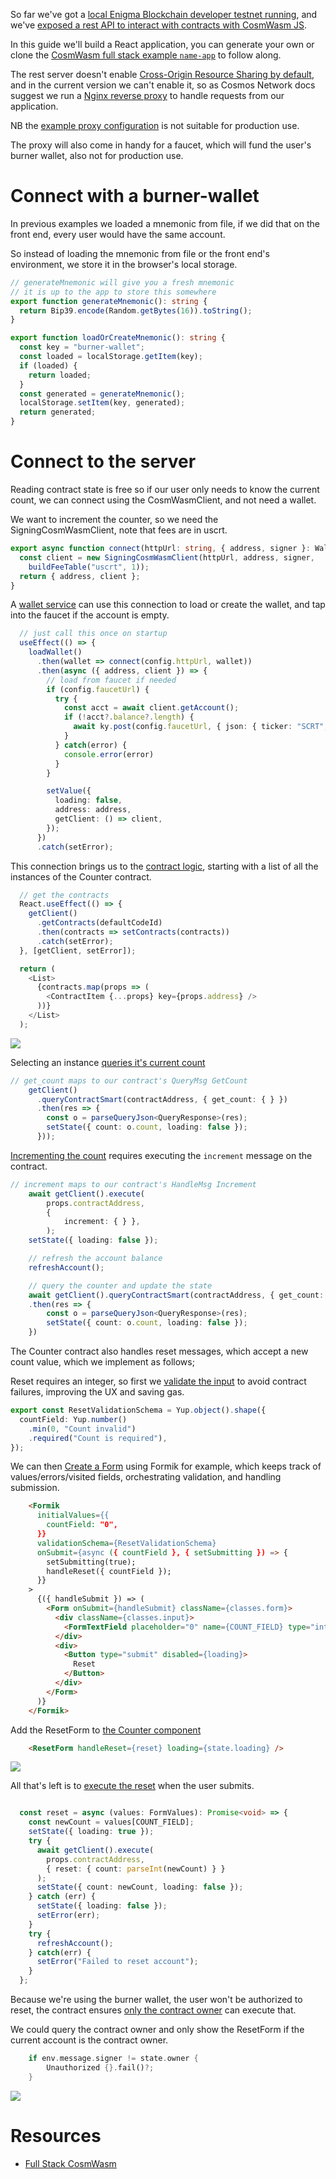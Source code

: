 So far we've got a [local Enigma Blockchain developer testnet running](README.md), and we've [exposed a rest API to interact with contracts with CosmWasm JS](cosmwasm-js.md).

In this guide we'll build a React application, you can generate your own or clone the [CosmWasm full stack example `name-app`](https://github.com/CosmWasm/name-app) to follow along.

The rest server doesn't enable [Cross-Origin Resource Sharing by default](https://docs.cosmos.network/master/interfaces/rest.html#cross-origin-resource-sharing-cors), and in the current version we can't enable it, so as Cosmos Network docs suggest we run a [Nginx reverse proxy](https://github.com/levackt/devx2/blob/cb9b9206a77f9deed4f16f7b4d5a614cb38c392d/docker-compose.yaml#L17) to handle requests from our application.

NB the [example proxy configuration](https://github.com/levackt/devx2/blob/cb9b9206a77f9deed4f16f7b4d5a614cb38c392d/config/nginx.conf#L38) is not suitable for production use.

The proxy will also come in handy for a faucet, which will fund the user's burner wallet, also not for production use.

# Connect with a burner-wallet

In previous examples we loaded a mnemonic from file, if we did that on the front end, every user would have the same account.

So instead of loading the mnemonic from file or the front end's environment, we store it in the browser's local storage.

```ts
// generateMnemonic will give you a fresh mnemonic
// it is up to the app to store this somewhere
export function generateMnemonic(): string {
  return Bip39.encode(Random.getBytes(16)).toString();
}

export function loadOrCreateMnemonic(): string {
  const key = "burner-wallet";
  const loaded = localStorage.getItem(key);
  if (loaded) {
    return loaded;
  }
  const generated = generateMnemonic();
  localStorage.setItem(key, generated);
  return generated;
}
```

# Connect to the server

Reading contract state is free so if our user only needs to know the current count, we can connect using the CosmWasmClient, and not need a wallet.

We want to increment the counter, so we need the SigningCosmWasmClient, note that fees are in uscrt.

```ts
export async function connect(httpUrl: string, { address, signer }: Wallet): Promise<ConnectResult> {
  const client = new SigningCosmWasmClient(httpUrl, address, signer,
    buildFeeTable("uscrt", 1));
  return { address, client };
}
```

A [wallet service](https://github.com/CosmWasm/name-app/blob/master/src/service/wallet.tsx) can use this connection to load or create the wallet, and tap into the faucet if the account is empty.

```ts
  // just call this once on startup
  useEffect(() => {
    loadWallet()
      .then(wallet => connect(config.httpUrl, wallet))
      .then(async ({ address, client }) => {
        // load from faucet if needed
        if (config.faucetUrl) {
          try {
            const acct = await client.getAccount();
            if (!acct?.balance?.length) {
              await ky.post(config.faucetUrl, { json: { ticker: "SCRT", address } });
            }
          } catch(error) {
            console.error(error)
          }
        }

        setValue({
          loading: false,
          address: address,
          getClient: () => client,
        });
      })
      .catch(setError);
```

This connection brings us to the [contract logic](https://github.com/CosmWasm/name-app/blob/master/src/components/ContractLogic/index.tsx), starting with a list of all the instances of the Counter contract.

```ts
  // get the contracts
  React.useEffect(() => {
    getClient()
      .getContracts(defaultCodeId)
      .then(contracts => setContracts(contracts))
      .catch(setError);
  }, [getClient, setError]);

  return (
    <List>
      {contracts.map(props => (
        <ContractItem {...props} key={props.address} />
      ))}
    </List>
  );

```

![](images/contract-items.png)

Selecting an instance [queries it's current count](https://github.com/levackt/devx2/blob/cb9b9206a77f9deed4f16f7b4d5a614cb38c392d/client/src/components/ContractLogic/Counter.tsx#L42)

```ts
// get_count maps to our contract's QueryMsg GetCount
    getClient()
      .queryContractSmart(contractAddress, { get_count: { } })
      .then(res => {
        const o = parseQueryJson<QueryResponse>(res);
        setState({ count: o.count, loading: false });
      }));
```

[Incrementing the count](https://github.com/levackt/devx2/blob/cb9b9206a77f9deed4f16f7b4d5a614cb38c392d/client/src/components/ContractLogic/Counter.tsx#L55) requires executing the `increment` message on the contract.

```ts
// increment maps to our contract's HandleMsg Increment
    await getClient().execute(
        props.contractAddress,
        {
            increment: { } },
        );
    setState({ loading: false });

    // refresh the account balance
    refreshAccount();

    // query the counter and update the state
    await getClient().queryContractSmart(contractAddress, { get_count: { } })
    .then(res => {
        const o = parseQueryJson<QueryResponse>(res);
        setState({ count: o.count, loading: false });
    })
```

The Counter contract also handles reset messages, which accept a new count value, which we implement as follows;

Reset requires an integer, so first we [validate the input](https://github.com/levackt/devx2/blob/master/client/src/components/Form/validationSchema.ts) to avoid contract failures, improving the UX and saving gas.

```ts
export const ResetValidationSchema = Yup.object().shape({
  countField: Yup.number()
    .min(0, "Count invalid")
    .required("Count is required"),
});

```

We can then [Create a Form](https://github.com/levackt/devx2/blob/master/client/src/components/ContractLogic/ResetForm.tsx) using Formik for example, which keeps track of values/errors/visited fields, orchestrating validation, and handling submission.

```html
    <Formik
      initialValues={{
        countField: "0",
      }}
      validationSchema={ResetValidationSchema}
      onSubmit={async ({ countField }, { setSubmitting }) => {
        setSubmitting(true);
        handleReset({ countField });
      }}
    >
      {({ handleSubmit }) => (
        <Form onSubmit={handleSubmit} className={classes.form}>
          <div className={classes.input}>
            <FormTextField placeholder="0" name={COUNT_FIELD} type="integer" />
          </div>
          <div>
            <Button type="submit" disabled={loading}>
              Reset
            </Button>
          </div>
        </Form>
      )}
    </Formik>
```

Add the ResetForm to [the Counter component](https://github.com/levackt/devx2/blob/cb9b9206a77f9deed4f16f7b4d5a614cb38c392d/client/src/components/ContractLogic/Counter.tsx#L114)
```html
    <ResetForm handleReset={reset} loading={state.loading} />
```

![](images/reset.png)

All that's left is to [execute the reset](https://github.com/levackt/devx2/blob/cb9b9206a77f9deed4f16f7b4d5a614cb38c392d/client/src/components/ContractLogic/Counter.tsx#L85) when the user submits.

```ts

  const reset = async (values: FormValues): Promise<void> => {
    const newCount = values[COUNT_FIELD];
    setState({ loading: true });
    try {
      await getClient().execute(
        props.contractAddress,
        { reset: { count: parseInt(newCount) } }
      );
      setState({ count: newCount, loading: false });
    } catch (err) {
      setState({ loading: false });
      setError(err);
    }
    try {
      refreshAccount();
    } catch(err) {
      setError("Failed to reset account");
    }
  };

```

Because we're using the burner wallet, the user won't be authorized to reset, the contract ensures [only the contract owner](https://github.com/levackt/devx2/blob/cb9b9206a77f9deed4f16f7b4d5a614cb38c392d/src/contract.rs#L52) can execute that. 

We could query the contract owner and only show the ResetForm if the current account is the contract owner.

```rust
    if env.message.signer != state.owner {
        Unauthorized {}.fail()?;
    }
```

![](images/unauthorized.png)


# Resources
- [Full Stack CosmWasm](https://medium.com/confio/full-stack-cosmwasm-12fb3ae5cd5a)
